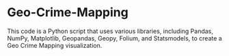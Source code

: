 # Geo-Crime-Mapping
This code is a Python script that uses various libraries, including Pandas, NumPy, Matplotlib, Geopandas, Geopy, Folium, and Statsmodels, to create a Geo Crime Mapping visualization. 

